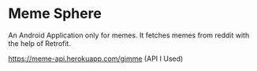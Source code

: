 # Meme Sphere
An Android Application only for memes. It fetches memes from reddit with the help of Retrofit.

https://meme-api.herokuapp.com/gimme (API I Used)
